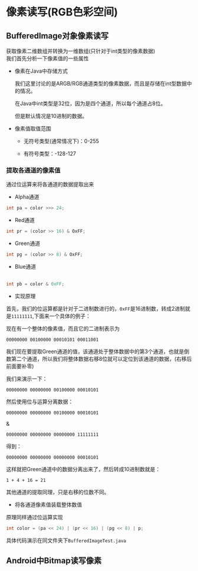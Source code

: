 # 像素读写(RGB色彩空间)            

##  BufferedImage对象像素读写        

获取像素二维数组并转换为一维数组(只针对于int类型的像素数据)               
  我们首先分析一下像素值的一些属性     

* 像素在Java中存储方式         


  我们这里讨论的是ARGB/RGB通道类型的像素数据，而且是存储在int型数据中的情况。        

  在Java中int类型是32位，因为是四个通道，所以每个通道占8位。   

  但是默认情况是10进制的数据。     


* 像素值取值范围    
    - 无符号类型(通常情况下)：0-255     

    - 有符号类型：-128-127  


### 提取各通道的像素值            


通过位运算来将各通道的数据提取出来        


* Alpha通道        

```Java
int pa = color >>> 24;
```     

* Red通道    

```Java
int pr = (color >> 16) & OxFF;
```     

* Green通道    

```Java
int pg = (color >> 8) & OxFF;
```     


* Blue通道     
  
```Java
int pb = color & 0xFF;
```    


* 实现原理      

首先，我们的位运算都是针对于二进制数进行的，`0xFF`是16进制数，转成2进制就是`11111111`,下面来一个具体的例子：     

现在有一个整体的像素值，而且它的二进制表示为    

`00000000 00100000 00010101 00011001`       

我们现在要提取Green通道的值，该通道处于整体数据中的第3个通道，也就是倒数第二个通道，所以我们将整体数据右移8位就可以定位到该通道的数据，(右移后前面要补零)     

我们来演示一下：   

`00000000 00000000 00100000 00010101`    

然后使用位与运算分离数据：     

`00000000 00000000 00100000 00010101`   

&   

`00000000 00000000 00000000 11111111`   

得到：    

`00000000 00000000 00000000 00010101`    

这样就把Green通道中的数据分离出来了，然后转成10进制数就是：      

`1 + 4 + 16 = 21`         

其他通道的提取同理，只是右移的位数不同。    

* 将各通道像素值装载整体数值      

原理同样通过位运算实现     

```Java
int color = (pa << 24) | (pr << 16) | (pg << 8) | p;
```      

具体代码演示在同文件夹下`BufferedImageTest.java`        

## Android中Bitmap读写像素       
  
